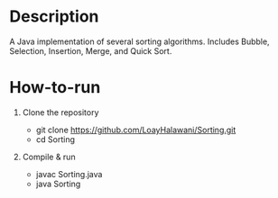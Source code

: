 # Description

A Java implementation of several sorting algorithms. Includes Bubble, Selection, Insertion, Merge, and Quick Sort.

# How-to-run

1. Clone the repository
	- git clone https://github.com/LoayHalawani/Sorting.git
	- cd Sorting

2. Compile & run
	- javac Sorting.java
	- java Sorting
